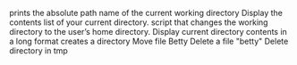 prints the absolute path name of the current working directory
Display the contents list of your current directory.
script that changes the working directory to the user’s home directory.
Display current directory contents in a long format
creates a directory
Move file Betty
Delete a file "betty"
Delete directory in tmp
